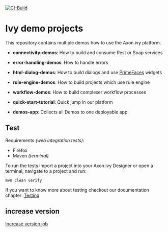[![CI-Build](https://github.com/axonivy-market/demo-projects/actions/workflows/ci.yml/badge.svg?branch=release%2F8.0)](https://github.com/axonivy-market/demo-projects/actions/workflows/ci.yml)

# Ivy demo projects

This repository contains multiple demos how to use the Axon.ivy platform.

- **connectivity-demos**: How to build and consume Rest or Soap services
- **error-handling-demos**: How to handle errors 
- **html-dialog-demos**: How to build dialogs and use [PrimeFaces](https://www.primefaces.org) widgets
- **rule-engine-demos**: How to build projects which use rule engine
- **workflow-demos**: How to build complexer workflow processes

- **quick-start-tutorial**: Quick jump in our platform
- **demos-app**: Collects all Demos to one deployable app


## Test

Requirements *(web integration tests)*:

- Firefox
- Maven *(terminal)*

To run the tests import a project into your Axon.ivy Designer or open a terminal, 
navigate to a project and run:

```console
mvn clean verify
```

If you want to know more about testing checkout our documentation chapter: [Testing](https://developer.axonivy.com/doc/dev/concepts/testing.html)


## increase version
[Increase version job](build.maven/job/update-version/README.md)
